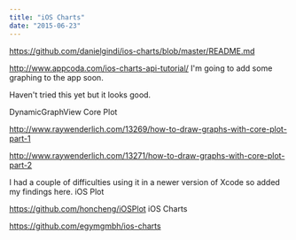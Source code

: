 ```yaml
---
title: "iOS Charts"
date: "2015-06-23"
---
```


https://github.com/danielgindi/ios-charts/blob/master/README.md

http://www.appcoda.com/ios-charts-api-tutorial/ I'm going to add some graphing to the app soon.

Haven't tried this yet but it looks good.

DynamicGraphView Core Plot

http://www.raywenderlich.com/13269/how-to-draw-graphs-with-core-plot-part-1

http://www.raywenderlich.com/13271/how-to-draw-graphs-with-core-plot-part-2

I had a couple of difficulties using it in a newer version of Xcode so added my findings here. iOS Plot

https://github.com/honcheng/iOSPlot iOS Charts

https://github.com/egymgmbh/ios-charts
